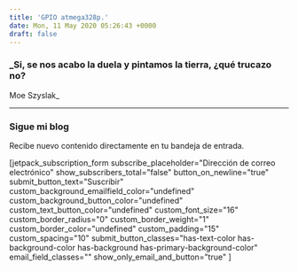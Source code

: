 ```yaml
---
title: 'GPIO atmega328p.'
date: Mon, 11 May 2020 05:26:43 +0000
draft: false
---
```


### _Si, se nos acabo la duela y pintamos la tierra, ¿qué trucazo no?  
Moe Szyslak_

* * *

### Sigue mi blog

Recibe nuevo contenido directamente en tu bandeja de entrada.

\[jetpack\_subscription\_form subscribe\_placeholder="Dirección de correo electrónico" show\_subscribers\_total="false" button\_on\_newline="true" submit\_button\_text="Suscribir" custom\_background\_emailfield\_color="undefined" custom\_background\_button\_color="undefined" custom\_text\_button\_color="undefined" custom\_font\_size="16" custom\_border\_radius="0" custom\_border\_weight="1" custom\_border\_color="undefined" custom\_padding="15" custom\_spacing="10" submit\_button\_classes="has-text-color has-background-color has-background has-primary-background-color" email\_field\_classes="" show\_only\_email\_and\_button="true" \]